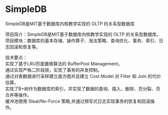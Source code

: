 # SimpleDB
SimpleDB是MIT基于数据库内核教学实现的 OLTP 的关系型数据库

项目简介：SimpleDB是MIT基于数据库内核教学实现的 OLTP 的关系型数据库。\
项目模块：数据库的基本存储、操作算子、淘汰策略、查询优化、事务、索引、日志回滚和恢复等。

技术要点：\
实现了基于LRU页面置换算法的 BufferPool Management。\
通过实现严格二阶段锁，实现了事务的并发控制。\
通过对表数据进行采样建立直方图并且建立 Cost Model 对 Filter 和 Join 的代价估算。\
实现了B+树作为数据库的索引，并实现了数据的查询、插入、删除、页分裂、页合并等操作。\
缓冲池使用 Steal/No-Force 策略,并通过预写式日志实现事务的恢复和回滚操作。
